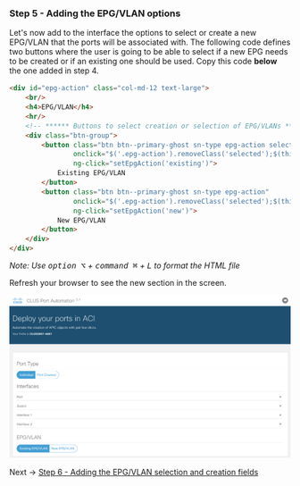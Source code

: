 ### Step 5 - Adding the EPG/VLAN options

Let's now add to the interface the options to select or create a new EPG/VLAN that the ports will be associated with.
The following code defines two buttons where the user is going to be able to select if a new EPG needs to be created
or if an existing one should be used.
Copy this code **below** the one added in step 4.

```html
<div id="epg-action" class="col-md-12 text-large">
    <br/>
    <h4>EPG/VLAN</h4>
    <hr/>
    <!-- ****** Buttons to select creation or selection of EPG/VLANs ****** -->
    <div class="btn-group">
        <button class="btn btn--primary-ghost sn-type epg-action selected"
                onclick="$('.epg-action').removeClass('selected');$(this).addClass('selected')"
                ng-click="setEpgAction('existing')">
            Existing EPG/VLAN
        </button>
        <button class="btn btn--primary-ghost sn-type epg-action"
                onclick="$('.epg-action').removeClass('selected');$(this).addClass('selected')"
                ng-click="setEpgAction('new')">
            New EPG/VLAN
        </button>
    </div>
</div>
```

_Note: Use <kbd>option ⌥</kbd> + <kbd>command ⌘</kbd> + <kbd>L</kbd> to format the HTML file_

Refresh your browser to see the new section in the screen.

![step_5](images/step5.png)

Next -> [Step 6 - Adding the EPG/VLAN selection and creation fields]

[Step 6 - Adding the EPG/VLAN selection and creation fields]: step6.md